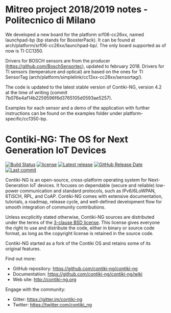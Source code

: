 # Mitreo project 2018/2019 notes - Politecnico di Milano
We developed a new board for the platform srf06-cc26xx, named launchpad-bp (bp stands for BoosterPack).
It can be found at arch/platform/srf06-cc26xx/launchpad-bp/. The only board supported as of now is TI CC1350.

Drivers for BOSCH sensors are from the producer (https://github.com/BoschSensortec), updated to february 2018.
Drivers for TI sensors (temperature and optical) are based on the ones for TI SensorTag (arch/platform/simplelink/cc13xx-cc26xx/sensortag/).

The code is updated to the latest stable version of Contiki-NG, version 4.2 at the time of writing (commit 7b076e4af14b2259596f6d3765105d0593ae5257).

Examples for each sensor and a demo of the application with further instructions can be found on the examples folder under platform-specific/cc1350-bp.

# Contiki-NG: The OS for Next Generation IoT Devices

[![Build Status](https://travis-ci.org/contiki-ng/contiki-ng.svg?branch=master)](https://travis-ci.org/contiki-ng/contiki-ng/branches)
[![license](https://img.shields.io/badge/license-3--clause%20bsd-brightgreen.svg)](https://github.com/contiki-ng/contiki-ng/blob/master/LICENSE.md)
[![Latest release](https://img.shields.io/github/release/contiki-ng/contiki-ng.svg)](https://github.com/contiki-ng/contiki-ng/releases/latest)
[![GitHub Release Date](https://img.shields.io/github/release-date/contiki-ng/contiki-ng.svg)](https://github.com/contiki-ng/contiki-ng/releases/latest)
[![Last commit](https://img.shields.io/github/last-commit/contiki-ng/contiki-ng.svg)](https://github.com/contiki-ng/contiki-ng/commit/HEAD)

Contiki-NG is an open-source, cross-platform operating system for Next-Generation IoT devices. It focuses on dependable (secure and reliable) low-power communication and standard protocols, such as IPv6/6LoWPAN, 6TiSCH, RPL, and CoAP. Contiki-NG comes with extensive documentation, tutorials, a roadmap, release cycle, and well-defined development flow for smooth integration of community contributions.

Unless excplicitly stated otherwise, Contiki-NG sources are distributed under
the terms of the [3-clause BSD license](LICENSE.md). This license gives
everyone the right to use and distribute the code, either in binary or
source code format, as long as the copyright license is retained in
the source code.

Contiki-NG started as a fork of the Contiki OS and retains some of its original features.

Find out more:

* GitHub repository: https://github.com/contiki-ng/contiki-ng
* Documentation: https://github.com/contiki-ng/contiki-ng/wiki
* Web site: http://contiki-ng.org

Engage with the community:

* Gitter: https://gitter.im/contiki-ng
* Twitter: https://twitter.com/contiki_ng

